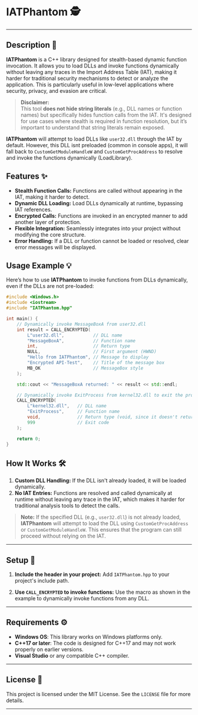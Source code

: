 # IATPhantom 🕵
---
## Description 🌟

**IATPhantom** is a C++ library designed for stealth-based dynamic function invocation. It allows you to load DLLs and invoke functions dynamically without leaving any traces in the Import Address Table (IAT), making it harder for traditional security mechanisms to detect or analyze the application. This is particularly useful in low-level applications where security, privacy, and evasion are critical.

> **Disclaimer:**  
> This tool **does not hide string literals** (e.g., DLL names or function names) but specifically hides function calls from the IAT. It's designed for use cases where stealth is required in function resolution, but it’s important to understand that string literals remain exposed.

**IATPhantom** will attempt to load DLLs like `user32.dll` through the IAT by default. However, this DLL isnt preloaded (common in console apps), it will fall back to `CustomGetModuleHandleW` and `CustomGetProcAddress` to resolve and invoke the functions dynamically (LoadLibrary).

## Features ✨
- **Stealth Function Calls:** Functions are called without appearing in the IAT, making it harder to detect.
- **Dynamic DLL Loading:** Load DLLs dynamically at runtime, bypassing IAT references.
- **Encrypted Calls:** Functions are invoked in an encrypted manner to add another layer of protection.
- **Flexible Integration:** Seamlessly integrates into your project without modifying the core structure.
- **Error Handling:** If a DLL or function cannot be loaded or resolved, clear error messages will be displayed.

## Usage Example 💡

Here’s how to use **IATPhantom** to invoke functions from DLLs dynamically, even if the DLLs are not pre-loaded:

```cpp
#include <Windows.h>
#include <iostream>
#include "IATPhantom.hpp"

int main() {
    // Dynamically invoke MessageBoxA from user32.dll
    int result = CALL_ENCRYPTED(
        L"user32.dll",           // DLL name
        "MessageBoxA",           // Function name
        int,                     // Return type
        NULL,                    // First argument (HWND)
        "Hello from IATPhantom", // Message to display
        "Encrypted API-Test",    // Title of the message box
        MB_OK                    // MessageBox style
    );

    std::cout << "MessageBoxA returned: " << result << std::endl;

    // Dynamically invoke ExitProcess from kernel32.dll to exit the process
    CALL_ENCRYPTED(
        L"kernel32.dll",   // DLL name
        "ExitProcess",     // Function name
        void,              // Return type (void, since it doesn't return anything)
        999                // Exit code
    );

    return 0;
}
```

## How It Works 🛠️
1. **Custom DLL Handling:** If the DLL isn't already loaded, it will be loaded dynamically.
2. **No IAT Entries:** Functions are resolved and called dynamically at runtime without leaving any trace in the IAT, which makes it harder for traditional analysis tools to detect the calls.

> **Note:** If the specified DLL (e.g., `user32.dll`) is not already loaded, **IATPhantom** will attempt to load the DLL using `CustomGetProcAddress` or `CustomGetModuleHandleW`. This ensures that the program can still proceed without relying on the IAT.

---

## Setup 🚀

1. **Include the header in your project:**
   Add `IATPhantom.hpp` to your project's include path.

2. **Use `CALL_ENCRYPTED` to invoke functions:**
   Use the macro as shown in the example to dynamically invoke functions from any DLL.

---

## Requirements ⚙️
- **Windows OS**: This library works on Windows platforms only.
- **C++17 or later**: The code is designed for C++17 and may not work properly on earlier versions.
- **Visual Studio** or any compatible C++ compiler.

---

## License 📄
This project is licensed under the MIT License. See the `LICENSE` file for more details.

---

